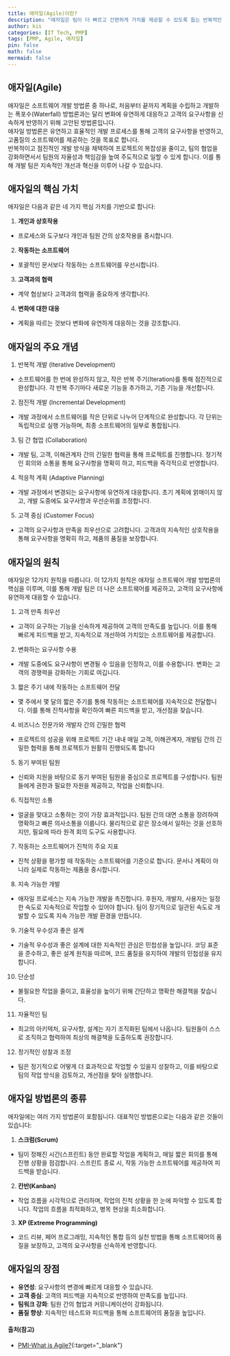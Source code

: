 ```yaml
---
title: 애자일(Agile)이란?
description: "애자일은 팀이 더 빠르고 간편하게 가치를 제공할 수 있도록 돕는 반복적인 작업 접근 방식의 개발 방법론으로, 빠른 현대 소프트웨어 개발 환경에서 매우 유용하며, 많은 기업들이 애자일을 도입하여 성공적인 프로젝트를 수행하고 있습니다."
author: kis
categories: [IT Tech, PMP]
tags: [PMP, Agile, 애자일]
pin: false
math: false
mermaid: false
---
```


## 애자일(Agile)
애자일은 소프트웨어 개발 방법론 중 하나로, 처음부터 끝까지 계획을 수립하고 개발하는 폭포수(Waterfall) 방법론과는 달리 변화에 유연하게 대응하고 고객의 요구사항을 신속하게 반영하기 위해 고안된 방법론입니다.  
애자일 방법론은 유연하고 효율적인 개발 프로세스를 통해 고객의 요구사항을 반영하고, 고품질의 소프트웨어를 제공하는 것을 목표로 합니다.   
반복적이고 점진적인 개발 방식을 채택하여 프로젝트의 복잡성을 줄이고, 팀의 협업을 강화하면서서 팀원의 자율성과 책임감을 높여 주도적으로 일할 수 있게 합니다. 이를 통해 개발 팀은 지속적인 개선과 혁신을 이루어 나갈 수 있습니다.

## 애자일의 핵심 가치

애자일은 다음과 같은 네 가지 핵심 가치를 기반으로 합니다:

1. **개인과 상호작용**
  -  프로세스와 도구보다 개인과 팀원 간의 상호작용을 중시합니다.

2. **작동하는 소프트웨어**
  - 포괄적인 문서보다 작동하는 소프트웨어를 우선시합니다.

3. **고객과의 협력**
  -  계약 협상보다 고객과의 협력을 중요하게 생각합니다.

4. **변화에 대한 대응**
  - 계획을 따르는 것보다 변화에 유연하게 대응하는 것을 강조합니다.


## 애자일의 주요 개념

1. 반복적 개발 (Iterative Development)
  - 소프트웨어를 한 번에 완성하지 않고, 작은 반복 주기(Iteration)를 통해 점진적으로 완성합니다. 각 반복 주기마다 새로운 기능을 추가하고, 기존 기능을 개선합니다.

2. 점진적 개발 (Incremental Development)
  - 개발 과정에서 소프트웨어를 작은 단위로 나누어 단계적으로 완성합니다. 각 단위는 독립적으로 실행 가능하며, 최종 소프트웨어의 일부로 통합됩니다.

3. 팀 간 협업 (Collaboration)
  - 개발 팀, 고객, 이해관계자 간의 긴밀한 협력을 통해 프로젝트를 진행합니다. 정기적인 회의와 소통을 통해 요구사항을 명확히 하고, 피드백을 즉각적으로 반영합니다.

4. 적응적 계획 (Adaptive Planning)
  - 개발 과정에서 변경되는 요구사항에 유연하게 대응합니다. 초기 계획에 얽매이지 않고, 개발 도중에도 요구사항과 우선순위를 조정합니다.

5. 고객 중심 (Customer Focus)
  - 고객의 요구사항과 만족을 최우선으로 고려합니다. 고객과의 지속적인 상호작용을 통해 요구사항을 명확히 하고, 제품의 품질을 보장합니다.

## 애자일의 원칙

애자일은 12가지 원칙을 따릅니다. 이 12가지 원칙은 애자일 소프트웨어 개발 방법론의 핵심을 이루며, 이를 통해 개발 팀은 더 나은 소프트웨어를 제공하고, 고객의 요구사항에 유연하게 대응할 수 있습니다.

1. 고객 만족 최우선
  - 고객이 요구하는 기능을 신속하게 제공하여 고객의 만족도를 높입니다. 이를 통해 빠르게 피드백을 받고, 지속적으로 개선하여 가치있는 소프트웨어를 제공합니다.

2. 변화하는 요구사항 수용
  - 개발 도중에도 요구사항이 변경될 수 있음을 인정하고, 이를 수용합니다. 변화는 고객의 경쟁력을 강화하는 기회로 여깁니다.

3. 짧은 주기 내에 작동하는 소프트웨어 전달
  - 몇 주에서 몇 달의 짧은 주기를 통해 작동하는 소프트웨어를 지속적으로 전달합니다. 이를 통해 진척사항을 확인하여 빠른 피드백을 받고, 개선점을 찾습니다.

4. 비즈니스 전문가와 개발자 간의 긴밀한 협력
  - 프로젝트의 성공을 위해 프로젝트 기간 내내 매일 고객, 이해관계자, 개발팀 간의 긴밀한 협력을 통해 프로젝트가 원활히 진행되도록 합니다

5. 동기 부여된 팀원
  - 신뢰와 지원을 바탕으로 동기 부여된 팀원을 중심으로 프로젝트를 구성합니다. 팀원들에게 권한과 필요한 자원을 제공하고, 작업을 신뢰합니다.

6. 직접적인 소통
  - 얼굴을 맞대고 소통하는 것이 가장 효과적입니다. 팀원 간의 대면 소통을 장려하여 명확하고 빠른 의사소통을 이룹니다. 물리적으로 같은 장소에서 일하는 것을 선호하지만, 필요에 따라 원격 회의 도구도 사용합니다.

7. 작동하는 소프트웨어가 진척의 주요 지표
  - 진척 상황을 평가할 때 작동하는 소프트웨어를 기준으로 합니다. 문서나 계획이 아니라 실제로 작동하는 제품을 중시합니다.

8. 지속 가능한 개발
  - 애자일 프로세스는 지속 가능한 개발을 촉진합니다. 후원자, 개발자, 사용자는 일정한 속도로 지속적으로 작업할 수 있어야 합니다. 팀이 장기적으로 일관된 속도로 개발할 수 있도록 지속 가능한 개발 환경을 만듭니다.

9. 기술적 우수성과 좋은 설계
  - 기술적 우수성과 좋은 설계에 대한 지속적인 관심은 민첩성을 높입니다. 코딩 표준을 준수하고, 좋은 설계 원칙을 따르며, 코드 품질을 유지하여 개발의 민첩성을 유지합니다.

10. 단순성
  - 불필요한 작업을 줄이고, 효율성을 높이기 위해 간단하고 명확한 해결책을 찾습니다.

11. 자율적인 팀
  - 최고의 아키텍처, 요구사항, 설계는 자기 조직화된 팀에서 나옵니다. 팀원들이 스스로 조직하고 협력하여 최상의 해결책을 도출하도록 권장합니다.

12. 정기적인 성찰과 조정
  - 팀은 정기적으로 어떻게 더 효과적으로 작업할 수 있을지 성찰하고, 이를 바탕으로 팀의 작업 방식을 검토하고, 개선점을 찾아 실행합니다.


## 애자일 방법론의 종류

애자일에는 여러 가지 방법론이 포함됩니다. 대표적인 방법론으로는 다음과 같은 것들이 있습니다:

1. **스크럼(Scrum)**
  - 팀이 정해진 시간(스프린트) 동안 완료할 작업을 계획하고, 매일 짧은 회의를 통해 진행 상황을 점검합니다. 스프린트 종료 시, 작동 가능한 소프트웨어를 제공하여 피드백을 받습니다.  

2. **칸반(Kanban)**
  - 작업 흐름을 시각적으로 관리하며, 작업의 진척 상황을 한 눈에 파악할 수 있도록 합니다. 작업의 흐름을 최적화하고, 병목 현상을 최소화합니다.

3. **XP (Extreme Programming)** 
  - 코드 리뷰, 페어 프로그래밍, 지속적인 통합 등의 실천 방법을 통해 소프트웨어의 품질을 보장하고, 고객의 요구사항을 신속하게 반영합니다.

## 애자일의 장점

- **유연성**: 요구사항의 변경에 빠르게 대응할 수 있습니다.
- **고객 중심**: 고객의 피드백을 지속적으로 반영하여 만족도를 높입니다.
- **팀워크 강화**: 팀원 간의 협업과 커뮤니케이션이 강화됩니다.
- **품질 향상**: 지속적인 테스트와 피드백을 통해 소프트웨어의 품질을 높입니다.

#### 출처(참고)
- [PMI-What is Agile?](https://www.pmi.org/disciplined-agile/agile/whatisagile){:target="_blank"}